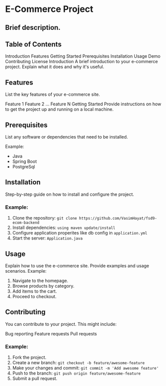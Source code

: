 # E-Commerce Project
 

## Brief description.

## Table of Contents
Introduction
Features
Getting Started
Prerequisites
Installation
Usage
Demo
Contributing
License
Introduction
A brief introduction to your e-commerce project. Explain what it does and why it's useful.

## Features
List the key features of your e-commerce site.

Feature 1
Feature 2
...
Feature N
Getting Started
Provide instructions on how to get the project up and running on a local machine.

## Prerequisites
List any software or dependencies that need to be installed.

Example:
- Java
- Spring Boot
- PostgreSql

## Installation
Step-by-step guide on how to install and configure the project.

### Example:
1. Clone the repository: `git clone https://github.com/VasimHayat/fsd9-ecom-backend`
2. Install dependencies: `using maven update/install`
3. Configure application properites like db config in `application.yml`
4. Start the server: `Application.java`

## Usage
Explain how to use the e-commerce site. Provide examples and usage scenarios.
  Example:
  1. Navigate to the homepage.
  2. Browse products by category.
  3. Add items to the cart.
  4. Proceed to checkout.

## Contributing
You can contribute to your project. This might include:

Bug reporting
Feature requests
Pull requests

### Example:
1. Fork the project.
2. Create a new branch: `git checkout -b feature/awesome-feature`
3. Make your changes and commit: `git commit -m 'Add awesome feature'`
4. Push to the branch: `git push origin feature/awesome-feature`
5. Submit a pull request.


